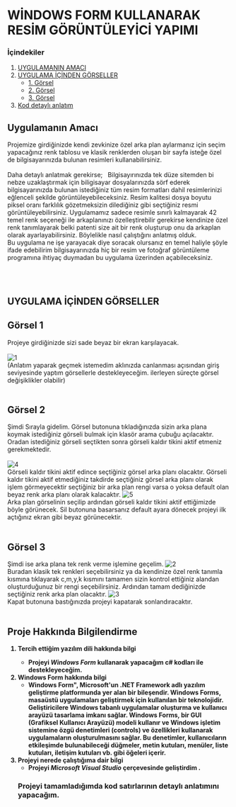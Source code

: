  # WİNDOWS FORM KULLANARAK RESİM GÖRÜNTÜLEYİCİ YAPIMI

### İçindekiler 

1. [UYGULAMANIN AMACI](#uygulamanın-amacı)
2. [UYGULAMA İÇİNDEN GÖRSELLER](#uygulama-içinden-görseller)
   - [1. Görsel](#Görsel-1)
   - [2. Görsel](#görsel-2)
   - [3. Görsel](#Görsel-3)
3. [Kod detaylı anlatım](#Projeyi-tamamladığımda-kod-satırlarının-detaylı-anlatımını-yapacağım)
## Uygulamanın Amacı 
Projemize girdiğinizde kendi zevkinize özel arka plan aylarmanız için seçim yapacağınız renk tablosu ve klasik renklerden oluşan bir sayfa isteğe özel de bilgisayarınızda bulunan resimleri kullanabilirsiniz.</br></br>
Daha detaylı anlatmak gerekirse;  &nbsp;   Bilgisayırınızda tek düze sitemden bi nebze uzaklaştırmak için biligisayar dosyalarınızda sörf ederek bilgisayarınızda bulunan istediğiniz tüm resim formatları dahil resimlerinizi eğlenceli şekilde görüntüleyebileceksiniz.
Resim kalitesi dosya boyutu piksel oranı farklılık gözetmeksizin dilediğiniz gibi seçtiğiniz resmi görüntüleyebilirsiniz. 
Uygulamamız sadece resimle sınırlı kalmayarak 42 temel renk seçeneği ile arkaplanınızı özelleştirebilir gerekirse kendinize özel renk tanımlayarak belki patenti size ait bir renk oluşturup onu da arkaplan olarak ayarlayabilirsiniz.
 Böylelikle nasıl çalıştığını anlatmış olduk.</br>
Bu uygulama ne işe yarayacak diye soracak olursanız en temel haliyle şöyle ifade edebilirim bilgisayarınızda hiç bir resim ve fotoğraf görüntüleme programına ihtiyaç duymadan bu uygulama üzerinden açabileceksiniz.

</br> </br> 
## UYGULAMA İÇİNDEN GÖRSELLER
## Görsel 1
Projeye girdiğinizde sizi sade beyaz bir ekran karşılayacak.</br> </br> 
![1](https://github.com/saidkaynarca/Gorsel-Goruntuleyici-Windows-Form/assets/103364823/610de09d-e686-41e1-a7cf-b3f55abb93dd)
</br>
(Anlatım yaparak geçmek istemedim aklınızda canlanması açısından giriş seviyesinde yaptım görsellerle destekleyeceğim. ilerleyen süreçte görsel değişiklikler olabilir)
 </br> </br> 
## Görsel 2
Şimdi Sırayla gidelim. Görsel butonuna tıkladığınızda sizin arka plana koymak istediğiniz görseli bulmak için klasör arama çubuğu açılacaktır. Oradan istediğiniz görseli seçtikten sonra görseli kaldır tikini aktif etmeniz gerekmektedir. </br> </br> 
![4](https://github.com/saidkaynarca/Gorsel-Goruntuleyici-Windows-Form/assets/103364823/e86ae99d-3f29-4e03-9f6c-9d60e7f3b2fc)
</br>
Görseli kaldır tikini aktif edince seçtiğiniz görsel arka planı olacaktır. Görseli kaldır tikini aktif etmediğiniz takdirde seçtiğiniz görsel arka planı olarak işlem görmeyecektir seçtiğiniz bir arka plan rengi varsa o yoksa default olan beyaz renk arka planı olarak kalacaktır.
![5](https://github.com/saidkaynarca/Gorsel-Goruntuleyici-Windows-Form/assets/103364823/97df3595-5827-4265-b16e-4641f0f1e6e6)
</br>
Arka plan görselinin seçilip ardından görseli kaldır tikini aktif ettiğimizde böyle görünecek. Sil butonuna basarsanız default ayara dönecek projeyi ilk açtığınız ekran gibi beyaz görünecektir.
 </br> </br> 
## Görsel 3
Şimdi ise arka plana tek renk verme işlemine geçelim.
![2](https://github.com/saidkaynarca/Gorsel-Goruntuleyici-Windows-Form/assets/103364823/a6e10ced-3ae7-4c72-835f-05d6498d5b89)
</br>
Buradan klasik tek renkleri seçebilirsiniz ya da kendinize özel renk tanımla kısmına tıklayarak c,m,y,k kısmını tamamen sizin kontrol ettiğiniz alandan oluşturduğunuz bir rengi seçebilirsiniz. Ardından tamam dediğinizde seçtiğiniz renk arka plan olacaktır.
![3](https://github.com/saidkaynarca/Gorsel-Goruntuleyici-Windows-Form/assets/103364823/a3b41001-d0bc-4ab4-b751-4278c2602ead)
</br>
Kapat butonuna bastığınızda projeyi kapatarak sonlandıracaktır.
</br> </br> 
## Proje Hakkında Bilgilendirme
<strong><ol>
  <li>Tercih ettiğim yazılım dili hakkında bilgi</li>
      <ul>
      <li>Projeyi <em><strong>Windows Form</strong></em> kullanarak yapacağım c# kodları ile destekleyeceğim.  </ul>
  <li> Windows Form hakkında bilgi
      <ul>   <li> Windows Form", Microsoft'un .NET Framework adlı yazılım geliştirme platformunda yer alan bir bileşendir. Windows Forms, masaüstü uygulamaları geliştirmek için kullanılan bir teknolojidir. Geliştiricilere Windows tabanlı uygulamalar oluşturma ve kullanıcı arayüzü tasarlama imkanı sağlar.  Windows Forms, bir GUI (Grafiksel Kullanıcı Arayüzü) modeli kullanır ve Windows işletim sistemine özgü denetimleri (controls) ve özellikleri kullanarak uygulamaların oluşturulmasını sağlar. Bu denetimler, kullanıcıların etkileşimde bulunabileceği düğmeler, metin kutuları, menüler, liste kutuları, iletişim kutuları vb. gibi öğeleri içerir.
 </ul>

  <li>Projeyi nerede çalıştığıma dair bilgi
  <ul>
      <li>Projeyi  <em><strong>Microsoft Visual Studio</strong></em> çerçevesinde geliştirdim .</li>
    </ul>
 
### Projeyi tamamladığımda kod satırlarının detaylı anlatımını yapacağım.
